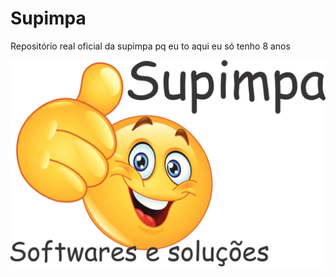 # Supimpa
Repositório real oficial da supimpa
pq eu to aqui eu só tenho 8 anos

![image](images/Supimpa2021.png)